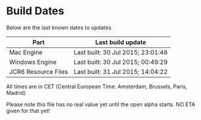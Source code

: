 # Build Dates

Below are the last known dates to updates

Part | Last build update
-----|-----
Mac Engine | Last built: 30 Jul 2015; 23:01:48
Windows Engine | Last built: 30 Jul 2015; 00:49:29
JCR6 Resource Files | Last built: 31 Jul 2015; 14:04:22
All times are in CET (Central European Time: Amsterdam, Brussels, Paris, Madrid)


Please note this file has no real value yet until the open alpha starts. NO ETA given for that yet!
